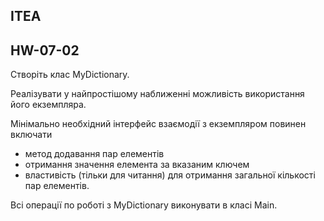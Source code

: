 ## ITEA
## HW-07-02

Створіть клас MyDictionary.

Реалізувати у найпростішому наближенні можливість використання його екземпляра.

Мінімально необхідний інтерфейс взаємодії з екземпляром повинен включати
- метод додавання пар елементів
- отримання значення елемента за вказаним ключем
- властивість (тільки для читання) для отримання загальної кількості пар елементів.

Всі операції по роботі з MyDictionary виконувати в класі Main.